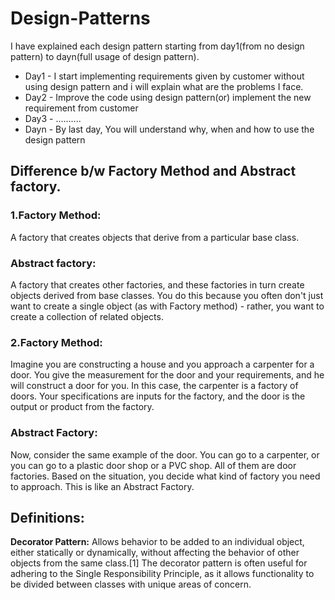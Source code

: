# Design-Patterns
I have explained each design pattern starting from day1(from no design pattern) to dayn(full usage of design pattern).
- Day1 - I start implementing requirements given by customer without using design pattern and i will explain what are the problems I face.
- Day2 - Improve the code using design pattern(or) implement the new requirement from customer
- Day3 - ..........
- Dayn - By last day, You will understand why, when and how to use the design pattern

## Difference b/w Factory Method and Abstract factory.
### 1.Factory Method:
A factory that creates objects that derive from a particular base class.
### Abstract factory:
A factory that creates other factories, and these factories in turn create objects derived from base classes. You do this because you often don't just want to create a single object (as with Factory method) - rather, you want to create a collection of related objects.

### 2.Factory Method:
Imagine you are constructing a house and you approach a carpenter for a door. You give the measurement for the door and your requirements, and he will construct a door for you. In this case, the carpenter is a factory of doors. Your specifications are inputs for the factory, and the door is the output or product from the factory.
### Abstract Factory:
Now, consider the same example of the door. You can go to a carpenter, or you can go to a plastic door shop or a PVC shop. All of them are door factories. Based on the situation, you decide what kind of factory you need to approach. This is like an Abstract Factory.

## Definitions:
**Decorator Pattern:**
Allows behavior to be added to an individual object, either statically or dynamically, without affecting the behavior of other objects from the same class.[1] The decorator pattern is often useful for adhering to the Single Responsibility Principle, as it allows functionality to be divided between classes with unique areas of concern.

